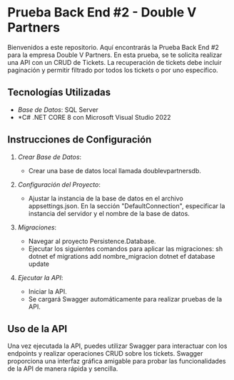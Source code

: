 # Prueba Back End #2 - Double V Partners

Bienvenidos a este repositorio. Aquí encontrarás la Prueba Back End #2 para la empresa Double V Partners. En esta prueba, se te solicita realizar una API con un CRUD de Tickets. La recuperación de tickets debe incluir paginación y permitir filtrado por todos los tickets o por uno específico.

## Tecnologías Utilizadas

- *Base de Datos*: SQL Server
- *C# .NET CORE 8 con Microsoft Visual Studio 2022

## Instrucciones de Configuración

1. *Crear Base de Datos*:
   - Crear una base de datos local llamada doublevpartnersdb.

2. *Configuración del Proyecto*:
   - Ajustar la instancia de la base de datos en el archivo appsettings.json. En la sección "DefaultConnection", especificar la instancia del servidor y el nombre de la base de datos.

3. *Migraciones*:
   - Navegar al proyecto Persistence.Database.
   - Ejecutar los siguientes comandos para aplicar las migraciones:
     sh
     dotnet ef migrations add nombre_migracion
     dotnet ef database update
     

4. *Ejecutar la API*:
   - Iniciar la API.
   - Se cargará Swagger automáticamente para realizar pruebas de la API.

## Uso de la API

Una vez ejecutada la API, puedes utilizar Swagger para interactuar con los endpoints y realizar operaciones CRUD sobre los tickets. Swagger proporciona una interfaz gráfica amigable para probar las funcionalidades de la API de manera rápida y sencilla.
